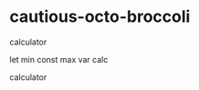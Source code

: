# cautious-octo-broccoli
calculator 


let min
const max
var calc

calculator

<!-- This will be a calculator not yet finish and its ongoing. 


Ongoing calculator program
